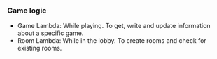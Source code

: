 ### Game logic
 
*  Game Lambda: While playing. To get, write and update information about a specific game.
*  Room Lambda: While in the lobby. To create rooms and check for existing rooms.